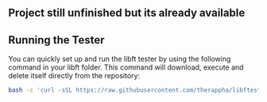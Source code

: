 ## Project still unfinished but its already available
## Running the Tester

You can quickly set up and run the libft tester by using the following command in your libft folder. This command will download, execute and delete itself directly from the repository:

```bash
bash -c 'curl -sSL https://raw.githubusercontent.com/therappha/libftester/master/run.sh | bash'
